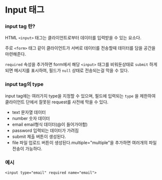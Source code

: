 # Input 태그

### input tag 란?
HTML `<input>` 태그는 클라이언트로부터 데이터를 입력받을 수 있는 요소다.

주로 `<form>` 태그 같이 클라이언트가 서버로 데이터를 전송할때 데이터를 담을 공간을 마련해준다.

`required` 속성을 추가하면 form에서 해당 `<input>` 태그를 비워둔상태로 `submit` 하게되면 메시지를 표시하여, 필드가 `null` 상태로 전송되는걸 막을 수 있다. 

### input tag의 type
input tag에는 여러가지 type을 지정할 수 있으며, 필드에 입력되는 `type` 을 제한하여 클라이언트 단에서 잘못된 request를 사전에 막을 수 있다.

* text 문자열 데이터
* number 숫자 데이터
* email email형식 데이터(@이 들어가야함)
* password 입력되는 데이터가 가려짐
* submit 제출 버튼이 생성된다.
* file 파일 업로드 버튼이 생성된다.multiple="multiple"을 추가하면 여러개의 파일 전송이 가능하다.

### 예시

```
<input type="email" required name="email">
```